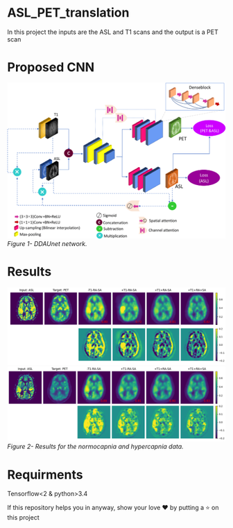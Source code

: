 # ASL_PET_translation


In this project the inputs are the ASL and T1 scans and the output is a PET scan

# Proposed CNN
<p>
    <img src="net.png" alt>
    <em>Figure 1- DDAUnet network.</em>
</p>


# Results

<p>
    <img src="hypercapnia1.png" alt>
    <img src="normocapnia1.png" alt>
    <em>Figure 2- Results for the normocapnia and hypercapnia data.</em>
</p>

# Requirments
Tensorflow<2 & python>3.4

If this repository helps you in anyway, show your love :heart: by putting a :star: on this project 
